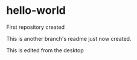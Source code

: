# hello-world
First repository created

This is another branch's readme just now created.

This is edited from the desktop
